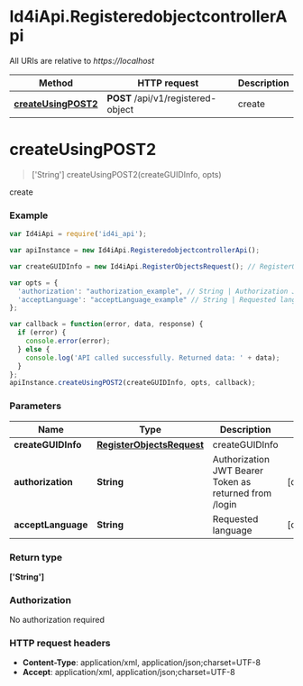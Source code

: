 # Id4iApi.RegisteredobjectcontrollerApi

All URIs are relative to *https://localhost*

Method | HTTP request | Description
------------- | ------------- | -------------
[**createUsingPOST2**](RegisteredobjectcontrollerApi.md#createUsingPOST2) | **POST** /api/v1/registered-object | create


<a name="createUsingPOST2"></a>
# **createUsingPOST2**
> [&#39;String&#39;] createUsingPOST2(createGUIDInfo, opts)

create

### Example
```javascript
var Id4iApi = require('id4i_api');

var apiInstance = new Id4iApi.RegisteredobjectcontrollerApi();

var createGUIDInfo = new Id4iApi.RegisterObjectsRequest(); // RegisterObjectsRequest | createGUIDInfo

var opts = { 
  'authorization': "authorization_example", // String | Authorization JWT Bearer Token as returned from /login
  'acceptLanguage': "acceptLanguage_example" // String | Requested language
};

var callback = function(error, data, response) {
  if (error) {
    console.error(error);
  } else {
    console.log('API called successfully. Returned data: ' + data);
  }
};
apiInstance.createUsingPOST2(createGUIDInfo, opts, callback);
```

### Parameters

Name | Type | Description  | Notes
------------- | ------------- | ------------- | -------------
 **createGUIDInfo** | [**RegisterObjectsRequest**](RegisterObjectsRequest.md)| createGUIDInfo | 
 **authorization** | **String**| Authorization JWT Bearer Token as returned from /login | [optional] 
 **acceptLanguage** | **String**| Requested language | [optional] 

### Return type

**[&#39;String&#39;]**

### Authorization

No authorization required

### HTTP request headers

 - **Content-Type**: application/xml, application/json;charset=UTF-8
 - **Accept**: application/xml, application/json;charset=UTF-8

